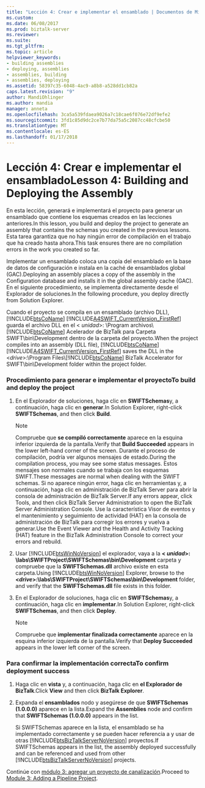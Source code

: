 ```yaml
---
title: "Lección 4: Crear e implementar el ensamblado | Documentos de Microsoft"
ms.custom: 
ms.date: 06/08/2017
ms.prod: biztalk-server
ms.reviewer: 
ms.suite: 
ms.tgt_pltfrm: 
ms.topic: article
helpviewer_keywords:
- building assemblies
- deploying, assemblies
- assemblies, building
- assemblies, deploying
ms.assetid: 58397c35-6048-4ac9-a8b8-a528dd1cb82a
caps.latest.revision: "9"
author: MandiOhlinger
ms.author: mandia
manager: anneta
ms.openlocfilehash: 3ca5a539fdaea9026a7c18cae6f076e72df9efe2
ms.sourcegitcommit: 3fd1c85d9dc2ce7b77da75a5c2087cc48cfcbe50
ms.translationtype: MT
ms.contentlocale: es-ES
ms.lasthandoff: 01/17/2018
---
```

# <a name="lesson-4-building-and-deploying-the-assembly"></a><span data-ttu-id="8bfa4-102">Lección 4: Crear e implementar el ensamblado</span><span class="sxs-lookup"><span data-stu-id="8bfa4-102">Lesson 4: Building and Deploying the Assembly</span></span>
<span data-ttu-id="8bfa4-103">En esta lección, generará e implementará el proyecto para generar un ensamblado que contiene los esquemas creados en las lecciones anteriores.</span><span class="sxs-lookup"><span data-stu-id="8bfa4-103">In this lesson, you build and deploy the project to generate an assembly that contains the schemas you created in the previous lessons.</span></span> <span data-ttu-id="8bfa4-104">Esta tarea garantiza que no hay ningún error de compilación en el trabajo que ha creado hasta ahora.</span><span class="sxs-lookup"><span data-stu-id="8bfa4-104">This task ensures there are no compilation errors in the work you created so far.</span></span>  
  
 <span data-ttu-id="8bfa4-105">Implementar un ensamblado coloca una copia del ensamblado en la base de datos de configuración e instala en la caché de ensamblados global (GAC).</span><span class="sxs-lookup"><span data-stu-id="8bfa4-105">Deploying an assembly places a copy of the assembly in the Configuration database and installs it in the global assembly cache (GAC).</span></span> <span data-ttu-id="8bfa4-106">En el siguiente procedimiento, se implementa directamente desde el Explorador de soluciones.</span><span class="sxs-lookup"><span data-stu-id="8bfa4-106">In the following procedure, you deploy directly from Solution Explorer.</span></span>  
  
 <span data-ttu-id="8bfa4-107">Cuando el proyecto se compila en un ensamblado (archivo DLL), [!INCLUDE[btsCoName](../../includes/btsconame-md.md)] [!INCLUDE[A4SWIFT_CurrentVersion_FirstRef](../../includes/a4swift-currentversion-firstref-md.md)] guarda el archivo DLL en el \< *unidad*\>: \Program archivos\\ [!INCLUDE[btsCoName](../../includes/btsconame-md.md)] Acelerador de BizTalk para Carpeta SWIFT\bin\Development dentro de la carpeta del proyecto.</span><span class="sxs-lookup"><span data-stu-id="8bfa4-107">When the project compiles into an assembly (DLL file), [!INCLUDE[btsCoName](../../includes/btsconame-md.md)][!INCLUDE[A4SWIFT_CurrentVersion_FirstRef](../../includes/a4swift-currentversion-firstref-md.md)] saves the DLL in the \<*drive*\>:\Program Files\\[!INCLUDE[btsCoName](../../includes/btsconame-md.md)] BizTalk Accelerator for SWIFT\bin\Development folder within the project folder.</span></span>  
  
### <a name="to-build-and-deploy-the-project"></a><span data-ttu-id="8bfa4-108">Procedimiento para generar e implementar el proyecto</span><span class="sxs-lookup"><span data-stu-id="8bfa4-108">To build and deploy the project</span></span>  
  
1.  <span data-ttu-id="8bfa4-109">En el Explorador de soluciones, haga clic en **SWIFTSchemas**y, a continuación, haga clic en **generar**.</span><span class="sxs-lookup"><span data-stu-id="8bfa4-109">In Solution Explorer, right-click **SWIFTSchemas**, and then click **Build**.</span></span>  
  
    > [!NOTE]
    >  <span data-ttu-id="8bfa4-110">Compruebe que **se compiló correctamente** aparece en la esquina inferior izquierda de la pantalla.</span><span class="sxs-lookup"><span data-stu-id="8bfa4-110">Verify that **Build Succeeded** appears in the lower left-hand corner of the screen.</span></span> <span data-ttu-id="8bfa4-111">Durante el proceso de compilación, podría ver algunos mensajes de estado.</span><span class="sxs-lookup"><span data-stu-id="8bfa4-111">During the compilation process, you may see some status messages.</span></span> <span data-ttu-id="8bfa4-112">Estos mensajes son normales cuando se trabaja con los esquemas SWIFT.</span><span class="sxs-lookup"><span data-stu-id="8bfa4-112">These messages are normal when dealing with the SWIFT schemas.</span></span> <span data-ttu-id="8bfa4-113">Si no aparece ningún error, haga clic en herramientas y, a continuación, haga clic en administración de BizTalk Server para abrir la consola de administración de BizTalk Server.</span><span class="sxs-lookup"><span data-stu-id="8bfa4-113">If any errors appear, click Tools, and then click BizTalk Server Administration to open the BizTalk Server Administration Console.</span></span> <span data-ttu-id="8bfa4-114">Use la característica Visor de eventos y el mantenimiento y seguimiento de actividad (HAT) en la consola de administración de BizTalk para corregir los errores y vuelva a generar.</span><span class="sxs-lookup"><span data-stu-id="8bfa4-114">Use the Event Viewer and the Health and Activity Tracking (HAT) feature in the BizTalk Administration Console to correct your errors and rebuild.</span></span>  
  
2.  <span data-ttu-id="8bfa4-115">Usar [!INCLUDE[btsWinNoVersion](../../includes/btswinnoversion-md.md)] el explorador, vaya a la  **\< *unidad*\>: \labs\SWIFTProject\SWIFTSchemas\bin\Development** carpeta y compruebe que la  **SWIFTSchemas.dll** archivo existe en esta carpeta.</span><span class="sxs-lookup"><span data-stu-id="8bfa4-115">Using [!INCLUDE[btsWinNoVersion](../../includes/btswinnoversion-md.md)] Explorer, browse to the **\<*drive*\>:\labs\SWIFTProject\SWIFTSchemas\bin\Development** folder, and verify that the **SWIFTSchemas.dll** file exists in this folder.</span></span>  
  
3.  <span data-ttu-id="8bfa4-116">En el Explorador de soluciones, haga clic en **SWIFTSchemas**y, a continuación, haga clic en **implementar**.</span><span class="sxs-lookup"><span data-stu-id="8bfa4-116">In Solution Explorer, right-click **SWIFTSchemas**, and then click **Deploy**.</span></span>  
  
    > [!NOTE]
    >  <span data-ttu-id="8bfa4-117">Compruebe que **implementar finalizada correctamente** aparece en la esquina inferior izquierda de la pantalla.</span><span class="sxs-lookup"><span data-stu-id="8bfa4-117">Verify that **Deploy Succeeded** appears in the lower left corner of the screen.</span></span>  
  
### <a name="to-confirm-deployment-success"></a><span data-ttu-id="8bfa4-118">Para confirmar la implementación correcta</span><span class="sxs-lookup"><span data-stu-id="8bfa4-118">To confirm deployment success</span></span>  
  
1.  <span data-ttu-id="8bfa4-119">Haga clic en **vista** y, a continuación, haga clic en **el Explorador de BizTalk**.</span><span class="sxs-lookup"><span data-stu-id="8bfa4-119">Click **View** and then click **BizTalk Explorer**.</span></span>  
  
2.  <span data-ttu-id="8bfa4-120">Expanda el **ensamblados** nodo y asegúrese de que **SWIFTSchemas (1.0.0.0)** aparece en la lista.</span><span class="sxs-lookup"><span data-stu-id="8bfa4-120">Expand the **Assemblies** node and confirm that **SWIFTSchemas (1.0.0.0)** appears in the list.</span></span>  
  
     <span data-ttu-id="8bfa4-121">Si SWIFTSchemas aparece en la lista, el ensamblado se ha implementado correctamente y se pueden hacer referencia a y usar de otras [!INCLUDE[btsBizTalkServerNoVersion](../../includes/btsbiztalkservernoversion-md.md)] proyectos.</span><span class="sxs-lookup"><span data-stu-id="8bfa4-121">If SWIFTSchemas appears in the list, the assembly deployed successfully and can be referenced and used from other [!INCLUDE[btsBizTalkServerNoVersion](../../includes/btsbiztalkservernoversion-md.md)] projects.</span></span>  
  
 <span data-ttu-id="8bfa4-122">Continúe con [módulo 3: agregar un proyecto de canalización](../../adapters-and-accelerators/accelerator-swift/module-3-adding-a-pipeline-project.md).</span><span class="sxs-lookup"><span data-stu-id="8bfa4-122">Proceed to [Module 3: Adding a Pipeline Project](../../adapters-and-accelerators/accelerator-swift/module-3-adding-a-pipeline-project.md).</span></span>